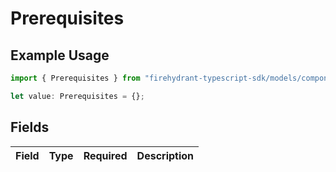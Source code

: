 # Prerequisites

## Example Usage

```typescript
import { Prerequisites } from "firehydrant-typescript-sdk/models/components";

let value: Prerequisites = {};
```

## Fields

| Field       | Type        | Required    | Description |
| ----------- | ----------- | ----------- | ----------- |